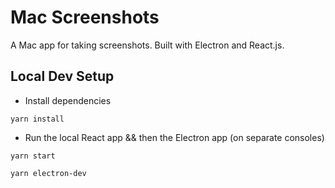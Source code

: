 # Mac Screenshots

A Mac app for taking screenshots. Built with Electron and React.js.

## Local Dev Setup
- Install dependencies
```
yarn install
```
- Run the local React app && then the Electron app (on separate consoles)
```
yarn start
```
```
yarn electron-dev
```

